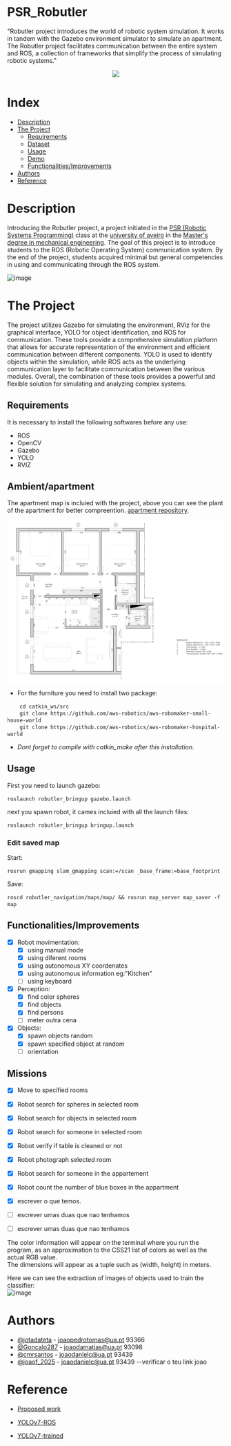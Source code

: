 # PSR_Robutler

"Robutler project introduces the world of robotic system simulation. It works in tandem with the Gazebo environment simulator to simulate an apartment. The Robutler project facilitates communication between the entire system and ROS, a collection of frameworks that simplify the process of simulating robotic systems."

<p align="center">
  <img src="https://www.hipersuper.pt/wp-content/uploads/2012/12/Universidade-de-Aveiro.jpg">
</p>

Index
=================

  * [Description](#description)
  * [The Project](#the-project)
      * [Requirements](#requirements)
      * [Dataset](#dataset)
      * [Usage](#usage)
      * [Demo](#demo)
      * [Functionalities/Improvements](#functionalitiesimprovements)
  * [Authors](#authors)
  * [Reference](#reference)


# Description

Introducing the Robutler project, a project initiated in the [PSR (Robotic Systems Programming)](linkPSR) class at the [university of aveiro](https://www.ua.pt/) in the [Master's degree in mechanical engineering](https://www.ua.pt/pt/curso/488). The goal of this project is to introduce students to the ROS (Robotic Operating System) communication system. By the end of the project, students acquired minimal but general competencies in using and communicating through the ROS system.

![image](https://user-images.githubusercontent.com/92520749/215944005-0af835c8-5634-4e37-bc28-ef263991ea8d.png)

# The Project
The project utilizes Gazebo for simulating the environment, RViz for the graphical interface, YOLO for object identification, and ROS for communication. These tools provide a comprehensive simulation platform that allows for accurate representation of the environment and efficient communication between different components. YOLO is used to identify objects within the simulation, while ROS acts as the underlying communication layer to facilitate communication between the various modules. Overall, the combination of these tools provides a powerful and flexible solution for simulating and analyzing complex systems.

## Requirements
It is necessary to install the following softwares before any use:
* ROS
* OpenCV
* Gazebo
* YOLO
* RVIZ

## Ambient/apartment
The apartment map is incluied with the project, above you can see the plant of the apartment for better compreention.
[apartment repository](https://github.com/miguelriemoliveira/psr_22-23/tree/master/TrabalhoRobutler).

<p align="center">
  <img src="https://github.com/miguelriemoliveira/psr_22-23/blob/master/TrabalhoRobutler/docs/floorplan.jpg?raw=true">
</p>

* For the furniture you need to install two package:
```
    cd catkin_ws/src
    git clone https://github.com/aws-robotics/aws-robomaker-small-house-world
    git clone https://github.com/aws-robotics/aws-robomaker-hospital-world
```
* *Dont forget to compile with catkin_make after this installation.*


## Usage

First you need to launch gazebo:
```
roslaunch robutler_bringup gazebo.launch
```

next you spawn robot, it cames incluied with all the launch files:
```
roslaunch robutler_bringup bringup.launch
```

### Edit saved map
Start:
```
rosrun gmapping slam_gmapping scan:=/scan _base_frame:=base_footprint
```
Save:
```
roscd robutler_navigation/maps/map/ && rosrun map_server map_saver -f map
```


## Functionalities/Improvements

- [x] Robot movimentation:
    - [x] using manual mode
    - [x] using diferent rooms
    - [x] using autonomous XY coordenates
    - [x] using autonomous information eg:"Kitchen"
    - [ ] using keyboard
- [x] Perception:
    - [x] find color spheres
    - [x] find objects
    - [x] find persons
    - [ ] meter outra cena
- [x] Objects:
    - [x] spawn objects random
    - [x] spawn specified object at random
    - [ ] orientation 

## Missions

- [x] Move to specified rooms
- [x] Robot search for spheres in selected room
- [x] Robot search for objects in selected room
- [x] Robot search for someone in selected room
- [x] Robot verify if table is cleaned or not
- [x] Robot photograph selected room
- [x] Robot search for someone in the appartement
- [x] Robot count the number of blue boxes in the appartment
- [x] escrever o que temos.
- [ ] escrever umas duas que nao tenhamos 
- [ ] escrever umas duas que nao tenhamos
    

 The color information will appear on the terminal where you run the program, as an approximation to the CSS21 list of colors as well as the actual RGB value. <br/>
 The dimensions will appear as a tuple such as (width, height) in meters.

Here we can see the extraction of images of objects used to train the classifier: <br/>
![image](https://user-images.githubusercontent.com/92520749/215945372-cfd947f6-9fe8-4e6c-9573-e4fdfc92bb5e.png)


# Authors

- [@jotadateta](https://github.com/jotadateta) - joaopedrotomas@ua.pt 93366
- [@Goncalo287](https://github.com/Goncalo287) - joaodamatias@ua.pt 93098
- [@cmrsantos](https://github.com/cmrsantos) - joaodanielc@ua.pt 93439
- [@joaof_2025](https://github.com/joaof_2025) - joaodanielc@ua.pt 93439 --verificar o teu link joao

 
# Reference

 - [Proposed work](https://github.com/miguelriemoliveira/psr_22-23/tree/master/TrabalhoRobutler)

- [YOLOv7-ROS](https://github.com/alexandrefch/yolov7-ros)

- [YOLOv7-trained](https://github.com/WongKinYiu/yolov7)

